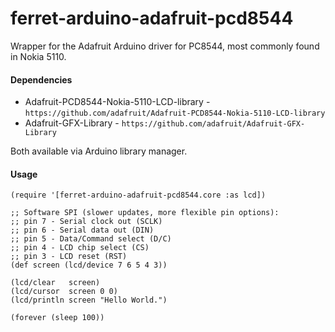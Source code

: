 ferret-arduino-adafruit-pcd8544
===============

Wrapper for the Adafruit Arduino driver for PC8544, most commonly found in Nokia 5110.

#### Dependencies

 - Adafruit-PCD8544-Nokia-5110-LCD-library - `https://github.com/adafruit/Adafruit-PCD8544-Nokia-5110-LCD-library`
 - Adafruit-GFX-Library - `https://github.com/adafruit/Adafruit-GFX-Library`

Both available via Arduino library manager. 

#### Usage

    (require '[ferret-arduino-adafruit-pcd8544.core :as lcd])

    ;; Software SPI (slower updates, more flexible pin options):
    ;; pin 7 - Serial clock out (SCLK)
    ;; pin 6 - Serial data out (DIN)
    ;; pin 5 - Data/Command select (D/C)
    ;; pin 4 - LCD chip select (CS)
    ;; pin 3 - LCD reset (RST)
    (def screen (lcd/device 7 6 5 4 3))

    (lcd/clear   screen)
    (lcd/cursor  screen 0 0)
    (lcd/println screen "Hello World.")

    (forever (sleep 100))